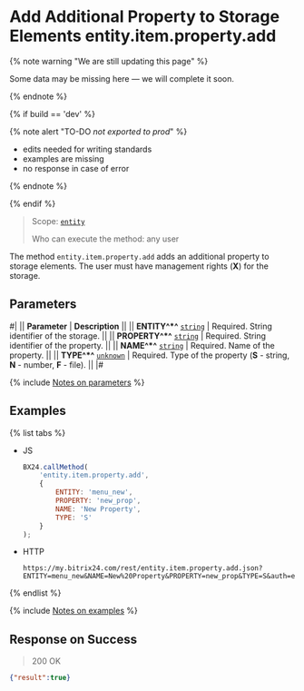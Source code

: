 # Add Additional Property to Storage Elements entity.item.property.add

{% note warning "We are still updating this page" %}

Some data may be missing here — we will complete it soon.

{% endnote %}

{% if build == 'dev' %}

{% note alert "TO-DO _not exported to prod_" %}

- edits needed for writing standards
- examples are missing
- no response in case of error

{% endnote %}

{% endif %}

> Scope: [`entity`](../../../scopes/permissions.md)
>
> Who can execute the method: any user

The method `entity.item.property.add` adds an additional property to storage elements. The user must have management rights (**X**) for the storage.

## Parameters

#|
|| **Parameter** | **Description** ||
|| **ENTITY^*^**
[`string`](../../../data-types.md) | Required. String identifier of the storage. ||
|| **PROPERTY^*^**
[`string`](../../../data-types.md) | Required. String identifier of the property. ||
|| **NAME^*^**
[`string`](../../../data-types.md) | Required. Name of the property. ||
|| **TYPE^*^**
[`unknown`](../../../data-types.md) | Required. Type of the property (**S** - string, **N** - number, **F** - file). ||
|#

{% include [Notes on parameters](../../../../_includes/required.md) %}

## Examples

{% list tabs %}

- JS

    ```js
    BX24.callMethod(
        'entity.item.property.add',
        {
            ENTITY: 'menu_new',
            PROPERTY: 'new_prop',
            NAME: 'New Property',
            TYPE: 'S'
        }
    );
    ```

- HTTP

    ```http
    https://my.bitrix24.com/rest/entity.item.property.add.json?ENTITY=menu_new&NAME=New%20Property&PROPERTY=new_prop&TYPE=S&auth=e690b44d2b3827d2eb9d4dbe59406dbb
    ```

{% endlist %}

{% include [Notes on examples](../../../../_includes/examples.md) %}

## Response on Success

> 200 OK
```json
{"result":true}
```